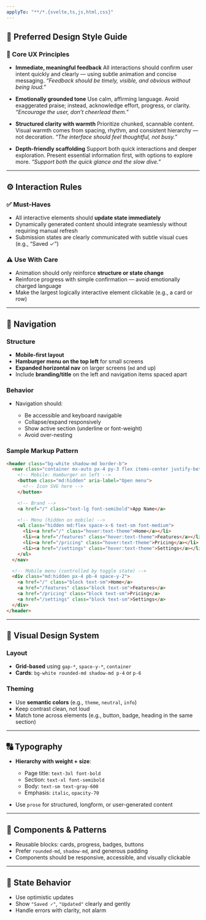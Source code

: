 ```yaml
---
applyTo: "**/*.{svelte,ts,js,html,css}"
---
```


## 🧭 Preferred Design Style Guide

### 🎯 Core UX Principles

* **Immediate, meaningful feedback**
  All interactions should confirm user intent quickly and clearly — using subtle animation and concise messaging.
  *“Feedback should be timely, visible, and obvious without being loud.”*

* **Emotionally grounded tone**
  Use calm, affirming language. Avoid exaggerated praise; instead, acknowledge effort, progress, or clarity.
  *“Encourage the user, don’t cheerlead them.”*

* **Structured clarity with warmth**
  Prioritize chunked, scannable content. Visual warmth comes from spacing, rhythm, and consistent hierarchy — not decoration.
  *“The interface should feel thoughtful, not busy.”*

* **Depth-friendly scaffolding**
  Support both quick interactions and deeper exploration. Present essential information first, with options to explore more.
  *“Support both the quick glance and the slow dive.”*

---

## ⚙️ Interaction Rules

### ✅ Must-Haves

* All interactive elements should **update state immediately**
* Dynamically generated content should integrate seamlessly without requiring manual refresh
* Submission states are clearly communicated with subtle visual cues (e.g., “Saved ✓”)

### ⚠️ Use With Care

* Animation should only reinforce **structure or state change**
* Reinforce progress with simple confirmation — avoid emotionally charged language
* Make the largest logically interactive element clickable (e.g., a card or row)

---

## 🧭 Navigation

### Structure

* **Mobile-first layout**
* **Hamburger menu on the top left** for small screens
* **Expanded horizontal nav** on larger screens (`md` and up)
* Include **branding/title** on the left and navigation items spaced apart

### Behavior

* Navigation should:

  * Be accessible and keyboard navigable
  * Collapse/expand responsively
  * Show active section (underline or font-weight)
  * Avoid over-nesting

### Sample Markup Pattern

```html
<header class="bg-white shadow-md border-b">
  <nav class="container mx-auto px-4 py-3 flex items-center justify-between">
    <!-- Mobile: Hamburger on left -->
    <button class="md:hidden" aria-label="Open menu">
      <!-- Icon SVG here -->
    </button>

    <!-- Brand -->
    <a href="/" class="text-lg font-semibold">App Name</a>

    <!-- Menu (hidden on mobile) -->
    <ul class="hidden md:flex space-x-6 text-sm font-medium">
      <li><a href="/" class="hover:text-theme">Home</a></li>
      <li><a href="/features" class="hover:text-theme">Features</a></li>
      <li><a href="/pricing" class="hover:text-theme">Pricing</a></li>
      <li><a href="/settings" class="hover:text-theme">Settings</a></li>
    </ul>
  </nav>

  <!-- Mobile menu (controlled by toggle state) -->
  <div class="md:hidden px-4 pb-4 space-y-2">
    <a href="/" class="block text-sm">Home</a>
    <a href="/features" class="block text-sm">Features</a>
    <a href="/pricing" class="block text-sm">Pricing</a>
    <a href="/settings" class="block text-sm">Settings</a>
  </div>
</header>
```

---

## 🎨 Visual Design System

### Layout

* **Grid-based** using `gap-*`, `space-y-*`, `container`
* **Cards**: `bg-white rounded-md shadow-md p-4` or `p-6`

### Theming

* Use **semantic colors** (e.g., `theme`, `neutral`, `info`)
* Keep contrast clean, not loud
* Match tone across elements (e.g., button, badge, heading in the same section)

---

## 🔠 Typography

* **Hierarchy with weight + size**:

  * Page title: `text-3xl font-bold`
  * Section: `text-xl font-semibold`
  * Body: `text-sm text-gray-600`
  * Emphasis: `italic`, `opacity-70`
* Use `prose` for structured, longform, or user-generated content

---

## 🧩 Components & Patterns

* Reusable blocks: cards, progress, badges, buttons
* Prefer `rounded-md`, `shadow-md`, and generous padding
* Components should be responsive, accessible, and visually clickable

---

## 🔁 State Behavior

* Use optimistic updates
* Show `"Saved ✓"`, `"Updated"` clearly and gently
* Handle errors with clarity, not alarm
